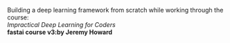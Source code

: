 Building a deep learning framework from scratch while working through the course: <br>
<i>Impractical Deep Learning for Coders</i><br>
<strong>fastai course v3:by Jeremy Howard</strong>
